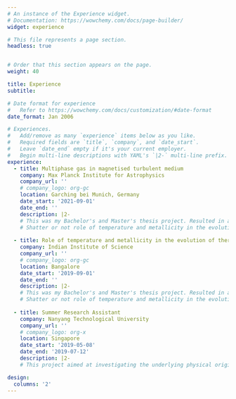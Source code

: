 ```yaml
---
# An instance of the Experience widget.
# Documentation: https://wowchemy.com/docs/page-builder/
widget: experience

# This file represents a page section.
headless: true


# Order that this section appears on the page.
weight: 40

title: Experience
subtitle:

# Date format for experience
#   Refer to https://wowchemy.com/docs/customization/#date-format
date_format: Jan 2006

# Experiences.
#   Add/remove as many `experience` items below as you like.
#   Required fields are `title`, `company`, and `date_start`.
#   Leave `date_end` empty if it's your current employer.
#   Begin multi-line descriptions with YAML's `|2-` multi-line prefix.
experience:
  - title: Multiphase gas in magnetised turbulent medium
    company: Max Planck Institute for Astrophysics
    company_url: ''
    # company_logo: org-gc
    location: Garching bei Munich, Germany
    date_start: '2021-09-01'
    date_end: ''
    description: |2-
    # This was my Bachelor's and Master's thesis project. Resulted in a publication in MNRAS. 
    # Shatter or not role of temperature and metallicity in the evolution of thermal instability” (2020) Hitesh Kishore Das, Prakriti Pal Choudhury, Prateek Sharma
  
  - title: Role of temperature and metallicity in the evolution of thermal instability
    company: Indian Institute of Science
    company_url: ''
    # company_logo: org-gc
    location: Bangalore
    date_start: '2019-09-01'
    date_end: ''
    description: |2-
    # This was my Bachelor's and Master's thesis project. Resulted in a publication in MNRAS. 
    # Shatter or not role of temperature and metallicity in the evolution of thermal instability” (2020) Hitesh Kishore Das, Prakriti Pal Choudhury, Prateek Sharma
        
  - title: Summer Research Assistant
    company: Nanyang Technological University
    company_url: ''
    # company_logo: org-x
    location: Singapore
    date_start: '2019-05-08'
    date_end: '2019-07-12'
    description: |2-
    # This project aimed at investigating the underlying physical origin of this “phase transition” via the development of appropriate computational models

design:
  columns: '2'
---
```

